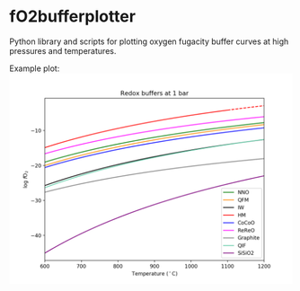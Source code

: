 # fO2bufferplotter
Python library and scripts for plotting oxygen fugacity buffer curves at high pressures and temperatures.

Example plot:
![alt text](https://github.com/kaylai/fO2bufferplotter/blob/master/examples/Figure_1.png?raw=true)
